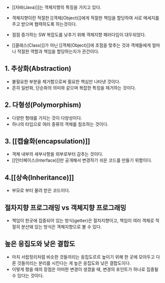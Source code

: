 - [[자바(Java)]]는 객체지향의 특징을 가지고 있다.

- 객체지향이란 적절한 [[객체(Object)]]에게 적절한 책임을 할당하여 서로 메세지를 주고 받으며 협력하도록 하는것이다.
- 점점 증가하는 SW 복잡도를 낮추기 위해 객체지향 패러다임이 대두되었다.
- [[클래스(Class)]]가 아닌 [[객체(Object)]]에 초점을 맞추는 것과 객체들에게 얼마나 적절한 역할과 책임을 할당하는지가 관건이다.


## 1. 추상화(Abstraction)

- 불필요한 부분을 제거함으로써 필요한 핵심만 나타낸 것이다.
- 흔히 일반화, 단순화의 의미와 같으며 복잡한 특징을 제거하는 것이다.
## 2. 다형성(Polymorphism)

- 다양한 형태를 가지는 것이 다양성이다.
- 하나의 타입으로 여러 종류의 객체를 참조하는 것이다.


## 3. [[캡슐화(encapsulation)]]

- 객체 내부의 세부사항을 외부로부터 감추는 것이다.
- [[인터페이스(Interface)]]만 공개해서 변경하기 쉬운 코드를 만들기 위함이다.

## 4.[[상속(Inheritance)]]

- 부모로 부터 물려 받은 코드이다.


## 절차지향 프로그래밍 vs 객체지향 프로그래밍

- 책임이 한곳에 집중되어 있는 방식(getter)은 절차지향이고, 책임이 여러 객체로 적절히 분산돼 있는 방식은 객체지향으로 볼 수 있다.


## 높은 응집도와 낮은 결합도

- 마치 서랍정리처럼 비슷한 것들끼리는 응집도르르 높이기 위해 한 곳에 모아두고 다른 것들끼리는 분리를 시킨다는 게 높은 응집도와 낮은 결합도이다.
- 이렇게 했을 때의 장점은 어떠한 변경이 생겼을 때, 변경의 포인트가 하나로 집중될 수 있다는 것이다.